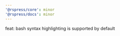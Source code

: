 ```yaml
---
'@rspress/core': minor
'@rspress/docs': minor
---
```


feat: bash syntax highlighting is supported by default

